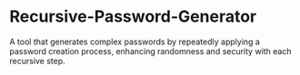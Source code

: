 # Recursive-Password-Generator
A tool that generates complex passwords by repeatedly applying a password creation process, enhancing randomness and security with each recursive step. 
